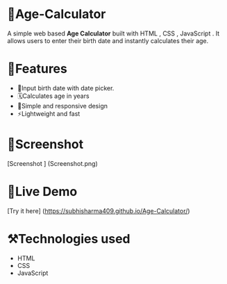 # 🧮Age-Calculator
A simple web based **Age Calculator** built with HTML , CSS , JavaScript .
It allows users to enter their birth date and instantly calculates their age.

# 🚀Features
- 📅Input birth date with date picker.
- 🗓️Calculates age in years
- 🎨Simple and responsive design
- ⚡Lightweight and fast

# 📸Screenshot
[Screenshot ] (Screenshot.png)


# 🔗Live Demo
[Try it here] (https://subhisharma409.github.io/Age-Calculator/)

# ⚒️Technologies used
- HTML
- CSS
- JavaScript
